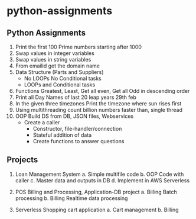 # python-assignments

## Python Assignments
1. Print the first 100 Prime numbers starting after 1000
2. Swap values in integer variables
3. Swap values in string variables
4. From emailid get the domain name
5. Data Structure (Parts and Suppliers)
    * No LOOPs No Conditional tasks
    * LOOPs and Conditional tasks
6. Functions Greatest, Least, Get all even, Get all Odd in descending order
7. Print all Day Names of last 20 leap years 29th feb
8. In the given three timezones Print the timezone where sun rises first
9. Using multithreading count billion numbers faster than, single thread
10. OOP Build DS from DB, JSON files, Webservices
    * Create a caller
        * Constructor, file-handler/connection
        * Stateful addition of data
        * Create functions to answer questions


## Projects
1. Loan Management System
    a. Simple multifile code
    b. OOP Code with caller
    c. Master data and outputs in DB
    d. Implement in AWS Serverless

2. POS Billing and Processing, Application-DB project
    a. Billing Batch processing
    b. Billing Realtime data processing

3. Serverless Shopping cart application
    a. Cart management
    b. Billing

